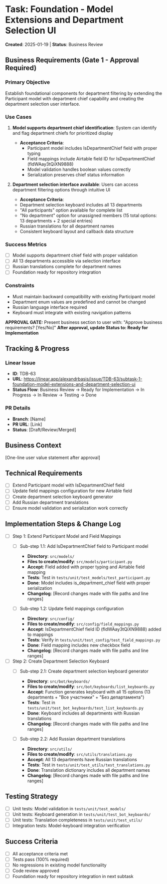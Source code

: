 # Task: Foundation - Model Extensions and Department Selection UI
**Created**: 2025-01-19 | **Status**: Business Review

## Business Requirements (Gate 1 - Approval Required)
### Primary Objective
Establish foundational components for department filtering by extending the Participant model with department chief capability and creating the department selection user interface.

### Use Cases
1. **Model supports department chief identification**: System can identify and flag department chiefs for prioritized display
   - **Acceptance Criteria**:
     - Participant model includes IsDepartmentChief field with proper typing
     - Field mappings include Airtable field ID for IsDepartmentChief (fldWAay3tQiXN9888)
     - Model validation handles boolean values correctly
     - Serialization preserves chief status information

2. **Department selection interface available**: Users can access department filtering options through intuitive UI
   - **Acceptance Criteria**:
    - Department selection keyboard includes all 13 departments
    - "All participants" option available for complete list
    - "No department" option for unassigned members (15 total options: 13 departments + 2 special entries)
     - Russian translations for all department names
     - Consistent keyboard layout and callback data structure

### Success Metrics
- [ ] Model supports department chief field with proper validation
- [ ] All 13 departments accessible via selection interface
- [ ] Russian translations complete for department names
- [ ] Foundation ready for repository integration

### Constraints
- Must maintain backward compatibility with existing Participant model
- Department enum values are predefined and cannot be changed
- Russian language interface required
- Keyboard must integrate with existing navigation patterns

**APPROVAL GATE:** Present business section to user with: "Approve business requirements? [Yes/No]"
**After approval, update Status to: Ready for Implementation**

## Tracking & Progress
### Linear Issue
- **ID**: TDB-63
- **URL**: https://linear.app/alexandrbasis/issue/TDB-63/subtask-1-foundation-model-extensions-and-department-selection-ui
- **Status Flow**: Business Review → Ready for Implementation → In Progress → In Review → Testing → Done

### PR Details
- **Branch**: [Name]
- **PR URL**: [Link]
- **Status**: [Draft/Review/Merged]

## Business Context
[One-line user value statement after approval]

## Technical Requirements
- [ ] Extend Participant model with IsDepartmentChief field
- [ ] Update field mappings configuration for new Airtable field
- [ ] Create department selection keyboard generator
- [ ] Add Russian department translations
- [ ] Ensure model validation and serialization work correctly

## Implementation Steps & Change Log
- [ ] Step 1: Extend Participant Model and Field Mappings
  - [ ] Sub-step 1.1: Add IsDepartmentChief field to Participant model
    - **Directory**: `src/models/`
    - **Files to create/modify**: `src/models/participant.py`
    - **Accept**: Field added with proper typing and Airtable field mapping
    - **Tests**: Test in `tests/unit/test_models/test_participant.py`
    - **Done**: Model includes is_department_chief field with proper serialization
    - **Changelog**: [Record changes made with file paths and line ranges]

  - [ ] Sub-step 1.2: Update field mappings configuration
    - **Directory**: `src/config/`
    - **Files to create/modify**: `src/config/field_mappings.py`
    - **Accept**: IsDepartmentChief field ID (fldWAay3tQiXN9888) added to mappings
    - **Tests**: Verify in `tests/unit/test_config/test_field_mappings.py`
    - **Done**: Field mapping includes new checkbox field
    - **Changelog**: [Record changes made with file paths and line ranges]

- [ ] Step 2: Create Department Selection Keyboard
  - [ ] Sub-step 2.1: Create department selection keyboard generator
    - **Directory**: `src/bot/keyboards/`
    - **Files to create/modify**: `src/bot/keyboards/list_keyboards.py`
    - **Accept**: Function generates keyboard with all 15 options (13 departments + "Все участники" + "Без департамента")
    - **Tests**: Test in `tests/unit/test_bot_keyboards/test_list_keyboards.py`
    - **Done**: Keyboard includes all departments with Russian translations
    - **Changelog**: [Record changes made with file paths and line ranges]

  - [ ] Sub-step 2.2: Add Russian department translations
    - **Directory**: `src/utils/`
    - **Files to create/modify**: `src/utils/translations.py`
    - **Accept**: All 13 departments have Russian translations
    - **Tests**: Test in `tests/unit/test_utils/test_translations.py`
    - **Done**: Translation dictionary includes all department names
    - **Changelog**: [Record changes made with file paths and line ranges]

## Testing Strategy
- [ ] Unit tests: Model validation in `tests/unit/test_models/`
- [ ] Unit tests: Keyboard generation in `tests/unit/test_bot_keyboards/`
- [ ] Unit tests: Translation completeness in `tests/unit/test_utils/`
- [ ] Integration tests: Model-keyboard integration verification

## Success Criteria
- [ ] All acceptance criteria met
- [ ] Tests pass (100% required)
- [ ] No regressions in existing model functionality
- [ ] Code review approved
- [ ] Foundation ready for repository integration in next subtask
